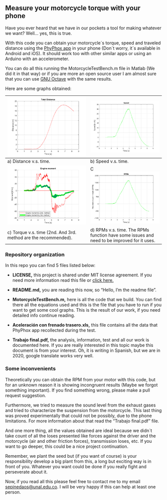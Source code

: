 ## Measure your motorcycle torque with your phone
Have you ever heard that we have in our pockets a tool for making whatever we want? Well… yes, this is true.

With this code you can obtain your motorcycle´s torque, speed and traveled distance using the [PhyPhox app](https://phyphox.org/) in your phone (Don´t worry, it´s available in Android and iOS). It should work too with other similar apps or using an Arduino with an accelerometer.

You can do all this running the MotorcycleTestBench.m file in Matlab (We did it in that way) or if you are more an open source user I am almost sure that you can use [GNU Octave]( https://www.gnu.org/software/octave/download) with the same results.

Here are some graphs obtained:

![](https://raw.githubusercontent.com/spinedaospina/measuring-motorcycle-torque-with-phone/main/images/distance.png)  | ![](https://raw.githubusercontent.com/spinedaospina/measuring-motorcycle-torque-with-phone/main/images/velocidad.png)
------------- | -------------
a) Distance v.s. time.  | b) Speed v.s. time.
![](https://raw.githubusercontent.com/spinedaospina/measuring-motorcycle-torque-with-phone/main/images/momentos.png)  | C![](https://raw.githubusercontent.com/spinedaospina/measuring-motorcycle-torque-with-phone/main/images/rpm.png)
c) Torque v.s. time (2nd. And 3rd. method are the recommended).  | d) RPMs v.s. time. The RPMs function have some issues and need to be improved for it uses.


### Repository organization

In this repo you can find 5 files listed below:
+ **LICENSE,** this project is shared under MIT license agreement. If you need more information read this file or [click here.]( https://choosealicense.com/licenses/mit/)

+ **README.md,** you are reading this now, so “Hello, I’m the readme file”.

+ **MotorcycleTestBench.m,** here is all the code that we build. You can find there all the equations used and this is the file that you have to run if you want to get some cool graphs. This is the result of our work, if you need detailed info continue reading.

+ **Aceleración con frenado trasero.xls,** this file contains all the data that PhyPhox app recollected during the test.

+ **Trabajo final.pdf,** the analysis, information, test and all our work is documented here. If you are really interested in this topic maybe this document is from your interest. Oh, it is writing in Spanish, but we are in 2020, google translate works very well.


### Some inconvenients

Theoretically you can obtain the RPM from your motor with this code, but for an unknown reason it is showing incongruent results (Maybe we forgot something important). If you find something wrong, please make a pull request suggestion.

Furthermore, we tried to measure the sound level from the exhaust gases and tried to characterize the suspension from the motorcycle. This last thing was proved experimentally that could not be possibly, due to the phone limitations. For more information about that read the “Trabajo final.pdf” file.

And one more thing, all the values obtained are ideal because we didn´t take count of all the loses presented like forces against the driver and the motorcycle (air and other friction forces), transmission loses, etc. If you want to go deeper, this could be a nice project continuation. 

Remember, we plant the seed but (if you want of course) is your responsibility develop a big plant from this, a long but exciting way is in front of you. Whatever you want could be done if you really fight and perseverate about it.

Now, if you read all this please feel free to contact me to my email sepinedaos@unal.edu.co. I will be very happy if this can help at least one person.